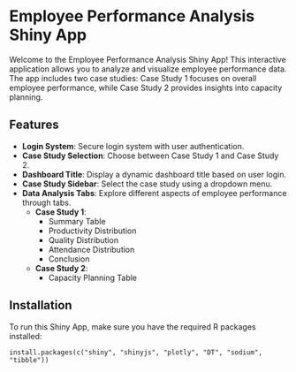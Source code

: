 # Employee Performance Analysis Shiny App

Welcome to the Employee Performance Analysis Shiny App! This interactive application allows you to analyze and visualize employee performance data. The app includes two case studies: Case Study 1 focuses on overall employee performance, while Case Study 2 provides insights into capacity planning.

## Features

- **Login System**: Secure login system with user authentication.
- **Case Study Selection**: Choose between Case Study 1 and Case Study 2.
- **Dashboard Title**: Display a dynamic dashboard title based on user login.
- **Case Study Sidebar**: Select the case study using a dropdown menu.
- **Data Analysis Tabs**: Explore different aspects of employee performance through tabs.
  - **Case Study 1**:
    - Summary Table
    - Productivity Distribution
    - Quality Distribution
    - Attendance Distribution
    - Conclusion
  - **Case Study 2**:
    - Capacity Planning Table

## Installation

To run this Shiny App, make sure you have the required R packages installed:

```
install.packages(c("shiny", "shinyjs", "plotly", "DT", "sodium", "tibble"))
```
